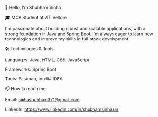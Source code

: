 👋 Hello, I'm Shubham Sinha  

🎓 MCA Student at VIT Vellore

I'm passionate about building robust and scalable applications, with a strong foundation in Java and Spring Boot. I'm always eager to learn new technologies and improve my skills in full-stack development.

🛠 Technologies & Tools  

Languages: Java, HTML, CSS, JavaScript  

Frameworks: Spring Boot  

Tools: Postman, IntelliJ IDEA  

📫 How to reach me  

Email: sinhashubham371@gmail.com  

LinkedIn: https://www.linkedin.com/in/shubhamsinhaaa/
